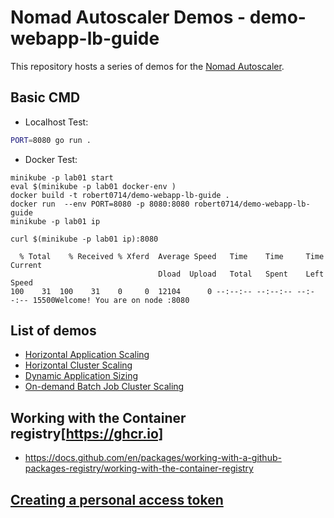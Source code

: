 # Nomad Autoscaler Demos - demo-webapp-lb-guide

This repository hosts a series of demos for the [Nomad Autoscaler][nomad_autoscaler_repo].

## Basic CMD
* Localhost Test:
```bash
PORT=8080 go run .
```
* Docker Test:
```
minikube -p lab01 start
eval $(minikube -p lab01 docker-env )
docker build -t robert0714/demo-webapp-lb-guide . 
docker run  --env PORT=8080 -p 8080:8080 robert0714/demo-webapp-lb-guide
minikube -p lab01 ip

curl $(minikube -p lab01 ip):8080

  % Total    % Received % Xferd  Average Speed   Time    Time     Time  Current
                                 Dload  Upload   Total   Spent    Left  Speed
100    31  100    31    0     0  12104      0 --:--:-- --:--:-- --:--:-- 15500Welcome! You are on node :8080
```

## List of demos

  * [Horizontal Application Scaling][learn_horizontal_app_scaling]
  * [Horizontal Cluster Scaling][learn_horizontal_cluster_scaling]
  * [Dynamic Application Sizing][learn_dynamic_app_sizing]
  * [On-demand Batch Job Cluster Scaling][learn_on_demand_batch]

[learn_horizontal_app_scaling]: https://learn.hashicorp.com/tutorials/nomad/autoscaler-vagrant-demo?in=nomad/autoscaler
[learn_horizontal_cluster_scaling]: https://learn.hashicorp.com/tutorials/nomad/horizontal-cluster-scaling?in=nomad/autoscaler
[learn_dynamic_app_sizing]: https://learn.hashicorp.com/tutorials/nomad/dynamic-application-sizing?in=nomad/autoscaler
[learn_on_demand_batch]: https://learn.hashicorp.com/tutorials/nomad/horizontal-cluster-scaling-on-demand-batch?in=nomad/autoscaler
[nomad_autoscaler_repo]: https://github.com/hashicorp/nomad-autoscaler

## Working with the Container registry[https://ghcr.io]
* https://docs.github.com/en/packages/working-with-a-github-packages-registry/working-with-the-container-registry
## [Creating a personal access token](https://docs.github.com/en/authentication/keeping-your-account-and-data-secure/creating-a-personal-access-token)
